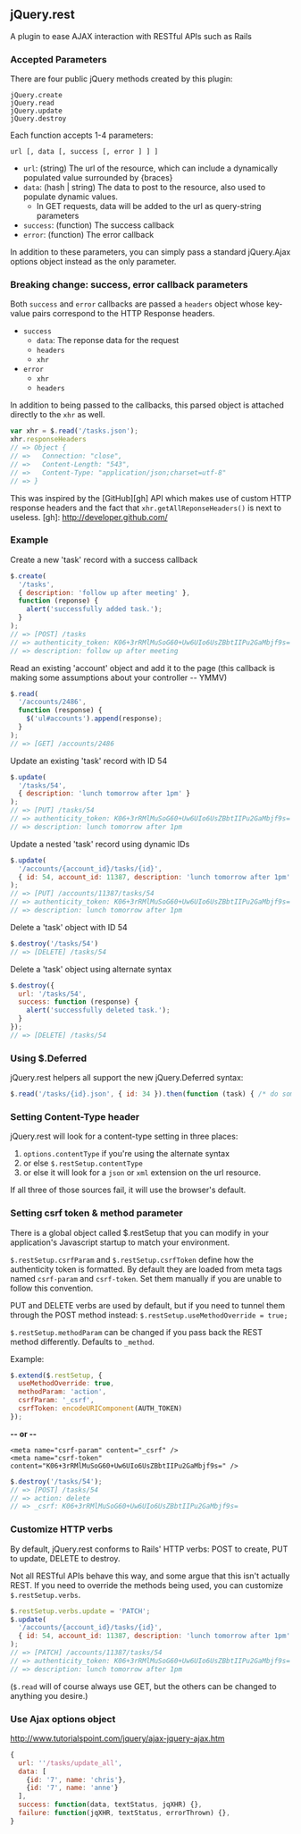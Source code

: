 ## jQuery.rest ##

A plugin to ease AJAX interaction with RESTful APIs such as Rails

### Accepted Parameters ###

There are four public jQuery methods created by this plugin:

    jQuery.create
    jQuery.read
    jQuery.update
    jQuery.destroy

Each function accepts 1-4 parameters:

    url [, data [, success [, error ] ] ]

* `url`: (string) The url of the resource, which can include a dynamically populated value surrounded by {braces}
* `data`: (hash | string) The data to post to the resource, also used to populate dynamic values.
  * In GET requests, data will be added to the url as query-string parameters
* `success`: (function) The success callback
* `error`: (function) The error callback

In addition to these parameters, you can simply pass a standard jQuery.Ajax options object instead as the only parameter.

### Breaking change: success, error callback parameters ###

Both `success` and `error` callbacks are passed a `headers` object whose key-value pairs correspond to the HTTP Response headers.

* `success`
  * `data`: The reponse data for the request
  * `headers`
  * `xhr`
* `error`
  * `xhr`
  * `headers`

In addition to being passed to the callbacks, this parsed object is attached directly to the `xhr` as well.

``` javascript
var xhr = $.read('/tasks.json');
xhr.responseHeaders
// => Object {
// =>   Connection: "close",
// =>   Content-Length: "543",
// =>   Content-Type: "application/json;charset=utf-8"
// => }
```

This was inspired by the [GitHub][gh] API which makes use of custom HTTP response headers and the fact that `xhr.getAllReponseHeaders()` is next to useless.
  [gh]: http://developer.github.com/

### Example ###

Create a new 'task' record with a success callback

``` javascript
$.create(
  '/tasks',
  { description: 'follow up after meeting' },
  function (reponse) {
    alert('successfully added task.');
  }
);
// => [POST] /tasks
// => authenticity_token: K06+3rRMlMuSoG60+Uw6UIo6UsZBbtIIPu2GaMbjf9s=
// => description: follow up after meeting
```

Read an existing 'account' object and add it to the page (this callback is making some assumptions about your controller -- YMMV)

``` javascript
$.read(
  '/accounts/2486',
  function (response) {
    $('ul#accounts').append(response);
  }
);
// => [GET] /accounts/2486
```

Update an existing 'task' record with ID 54

``` javascript
$.update(
  '/tasks/54',
  { description: 'lunch tomorrow after 1pm' }
);
// => [PUT] /tasks/54
// => authenticity_token: K06+3rRMlMuSoG60+Uw6UIo6UsZBbtIIPu2GaMbjf9s=
// => description: lunch tomorrow after 1pm
```

Update a nested 'task' record using dynamic IDs

``` javascript
$.update(
  '/accounts/{account_id}/tasks/{id}',
  { id: 54, account_id: 11387, description: 'lunch tomorrow after 1pm' }
);
// => [PUT] /accounts/11387/tasks/54
// => authenticity_token: K06+3rRMlMuSoG60+Uw6UIo6UsZBbtIIPu2GaMbjf9s=
// => description: lunch tomorrow after 1pm
```

Delete a 'task' object with ID 54

``` javascript
$.destroy('/tasks/54')
// => [DELETE] /tasks/54
```

Delete a 'task' object using alternate syntax

``` javascript
$.destroy({
  url: '/tasks/54',
  success: function (response) {
    alert('successfully deleted task.');
  }
});
// => [DELETE] /tasks/54
```

### Using $.Deferred ###

jQuery.rest helpers all support the new jQuery.Deferred syntax:

``` javascript
$.read('/tasks/{id}.json', { id: 34 }).then(function (task) { /* do something with task */ });
```

### Setting Content-Type header ###

jQuery.rest will look for a content-type setting in three places:

1. `options.contentType` if you're using the alternate syntax
2. or else `$.restSetup.contentType`
3. or else it will look for a `json` or `xml` extension on the url resource.

If all three of those sources fail, it will use the browser's default.

### Setting csrf token & method parameter ###

There is a global object called $.restSetup that you can modify in your application's Javascript startup to match your environment.

`$.restSetup.csrfParam` and `$.restSetup.csrfToken` define how the authenticity token is formatted. By default they are loaded from
meta tags named `csrf-param` and `csrf-token`. Set them manually if you are unable to follow this convention.

PUT and DELETE verbs are used by default, but if you need to tunnel them through the POST method instead: `$.restSetup.useMethodOverride = true;`

`$.restSetup.methodParam` can be changed if you pass back the REST method differently. Defaults to `_method`.

Example:

``` javascript
$.extend($.restSetup, {
  useMethodOverride: true,
  methodParam: 'action',
  csrfParam: '_csrf',
  csrfToken: encodeURIComponent(AUTH_TOKEN)
});
```

**-- or --**

    <meta name="csrf-param" content="_csrf" />
    <meta name="csrf-token" content="K06+3rRMlMuSoG60+Uw6UIo6UsZBbtIIPu2GaMbjf9s=" />

``` javascript
$.destroy('/tasks/54');
// => [POST] /tasks/54
// => action: delete
// => _csrf: K06+3rRMlMuSoG60+Uw6UIo6UsZBbtIIPu2GaMbjf9s=
```

### Customize HTTP verbs ###

By default, jQuery.rest conforms to Rails' HTTP verbs: POST to create, PUT to update, DELETE to destroy.

Not all RESTful APIs behave this way, and some argue that this isn't actually REST. If you need to override the methods being used, you can customize `$.restSetup.verbs`.

```javascript
$.restSetup.verbs.update = 'PATCH';
$.update(
  '/accounts/{account_id}/tasks/{id}',
  { id: 54, account_id: 11387, description: 'lunch tomorrow after 1pm' }
);
// => [PATCH] /accounts/11387/tasks/54
// => authenticity_token: K06+3rRMlMuSoG60+Uw6UIo6UsZBbtIIPu2GaMbjf9s=
// => description: lunch tomorrow after 1pm
```

(`$.read` will of course always use GET, but the others can be changed to anything you desire.)

### Use Ajax options object

http://www.tutorialspoint.com/jquery/ajax-jquery-ajax.htm

```javascript
{
  url: ''/tasks/update_all',
  data: [
    {id: '7', name: 'chris'},
    {id: '7', name: 'anne'}
  ],
  success: function(data, textStatus, jqXHR) {},
  failure: function(jqXHR, textStatus, errorThrown) {},
}
```